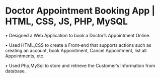 # Doctor Appointment Booking App | HTML, CSS, JS, PHP, MySQL 

• Designed a Web Application to book a Doctor’s Appointment Online.

• Used HTML,CSS to create a Front-end that supports actions such as creating an account, book Appointment, Cancel
Appointment, list all Appointments, etc.

• Used Php,MySql to store and retrieve the Customer’s Information from database.
